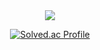 
<!--
**Sehee-Lee-01/Sehee-Lee-01** is a ✨ _special_ ✨ repository because its `README.md` (this file) appears on your GitHub profile.

Here are some ideas to get you started:

- 🔭 I’m currently working on ...
- 🌱 I’m currently learning ...
- 👯 I’m looking to collaborate on ...
- 🤔 I’m looking for help with ...
- 💬 Ask me about ...
- 📫 How to reach me: ...
- 😄 Pronouns: ...
- ⚡ Fun fact: ...
-->
<div align="center">

<a href="https://github.com/devxb/gitanimals">
    <img src = "https://render.gitanimals.org/farms/Sehee-Lee-01"/>
</a>

[![Solved.ac Profile](http://mazassumnida.wtf/api/v2/generate_badge?boj=tpfktpgml24)](https://solved.ac/tpfktpgml24/)

</div>
